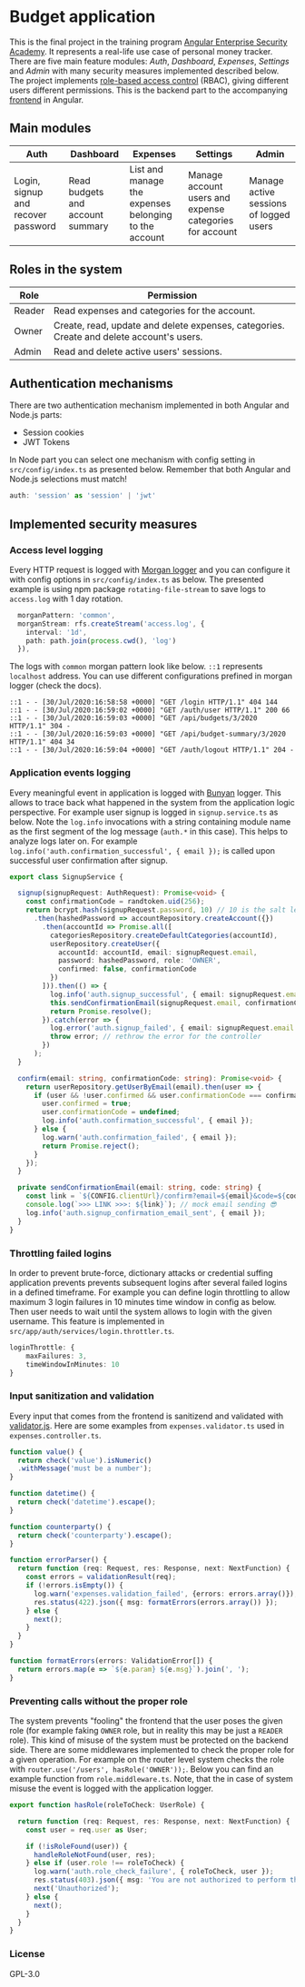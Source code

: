 # Budget application

This is the final project in the training program [Angular Enterprise Security Academy](https://angular-academy.com/security). It represents a real-life use case of personal money tracker. There are five main feature modules: *Auth*, *Dashboard*, *Expenses*, *Settings* and *Admin* with many security measures implemented described below. The project implements [role-based access control](https://en.wikipedia.org/wiki/Role-based_access_control) (RBAC), giving different users different permissions. This is the backend part to the accompanying [frontend](https://github.com/bartosz-io/budget-angular) in Angular.

## Main modules

| Auth | Dashboard | Expenses | Settings | Admin |
| ------ |  ------ | ------ | ----- | ----- |
| Login, signup and recover password | Read budgets and account summary | List and manage the expenses belonging to the account | Manage account users and expense categories for account | Manage active sessions of logged users |

## Roles in the system

| Role | Permission |
| ------ | ------ |
| Reader | Read expenses and categories for the account. |
| Owner | Create, read, update and delete expenses, categories. Create and delete account's users.  |
| Admin | Read and delete active users' sessions. |

## Authentication mechanisms

There are two authentication mechanism implemented in both Angular and Node.js parts:

- Session cookies
- JWT Tokens

In Node part you can select one mechanism with config setting in `src/config/index.ts` as presented below.
Remember that both Angular and Node.js selections must match!

```ts
auth: 'session' as 'session' | 'jwt'
```

## Implemented security measures

### Access level logging

Every HTTP request is logged with [Morgan logger](https://github.com/expressjs/morgan) and you can configure it with config options in `src/config/index.ts` as below. The presented example is using npm package `rotating-file-stream` to save logs to `access.log` with 1 day rotation.

```ts
  morganPattern: 'common',
  morganStream: rfs.createStream('access.log', {
    interval: '1d',
    path: path.join(process.cwd(), 'log')
  }),
```

The logs with `common` morgan pattern look like below. `::1` represents `localhost` address. You can use different configurations prefined in morgan logger (check the docs).

```log
::1 - - [30/Jul/2020:16:58:58 +0000] "GET /login HTTP/1.1" 404 144
::1 - - [30/Jul/2020:16:59:02 +0000] "GET /auth/user HTTP/1.1" 200 66
::1 - - [30/Jul/2020:16:59:03 +0000] "GET /api/budgets/3/2020 HTTP/1.1" 304 -
::1 - - [30/Jul/2020:16:59:03 +0000] "GET /api/budget-summary/3/2020 HTTP/1.1" 404 34
::1 - - [30/Jul/2020:16:59:04 +0000] "GET /auth/logout HTTP/1.1" 204 -
```

### Application events logging

Every meaningful event in application is logged with [Bunyan](https://github.com/trentm/node-bunyan) logger. This allows to trace back what happened in the system from the application logic perspective. For example user signup is logged in `signup.service.ts` as below. Note the `log.info` invocations with a string containing module name as the first segment of the log message (`auth.*` in this case). This helps to analyze logs later on. For example `log.info('auth.confirmation_successful', { email });` is called upon successful user confirmation after signup.

```ts
export class SignupService {

  signup(signupRequest: AuthRequest): Promise<void> {
    const confirmationCode = randtoken.uid(256);
    return bcrypt.hash(signupRequest.password, 10) // 10 is the salt length (implicit salt generation)
      .then(hashedPassword => accountRepository.createAccount({})
        .then(accountId => Promise.all([
          categoriesRepository.createDefaultCategories(accountId),
          userRepository.createUser({
            accountId: accountId, email: signupRequest.email,
            password: hashedPassword, role: 'OWNER',
            confirmed: false, confirmationCode
          })
        ])).then(() => {
          log.info('auth.signup_successful', { email: signupRequest.email });
          this.sendConfirmationEmail(signupRequest.email, confirmationCode);
          return Promise.resolve();
        }).catch(error => {
          log.error('auth.signup_failed', { email: signupRequest.email });
          throw error; // rethrow the error for the controller
        })
      );
  }

  confirm(email: string, confirmationCode: string): Promise<void> {
    return userRepository.getUserByEmail(email).then(user => {
      if (user && !user.confirmed && user.confirmationCode === confirmationCode) {
        user.confirmed = true;
        user.confirmationCode = undefined;
        log.info('auth.confirmation_successful', { email });
      } else {
        log.warn('auth.confirmation_failed', { email });
        return Promise.reject();
      }
    });
  }

  private sendConfirmationEmail(email: string, code: string) {
    const link = `${CONFIG.clientUrl}/confirm?email=${email}&code=${code}`;
    console.log(`>>> LINK >>>: ${link}`); // mock email sending 😎
    log.info('auth.signup_confirmation_email_sent', { email });
  }
}
```

### Throttling failed logins

In order to prevent brute-force, dictionary attacks or credential suffing application prevents prevents subsequent logins after several failed logins in a defined timeframe. For example you can define login throttling to allow maximum 3 login failures in 10 minutes time window in config as below. Then user needs to wait until the system allows to login with the given username. This feature is implemented in `src/app/auth/services/login.throttler.ts`.

```ts
loginThrottle: {
    maxFailures: 3,
    timeWindowInMinutes: 10
}
```

### Input sanitization and validation

Every input that comes from the frontend is sanitizend and validated with [validator.js](https://github.com/validatorjs/validator.js). Here are some examples from `expenses.validator.ts` used in    `expenses.controller.ts`.

```ts
function value() {
  return check('value').isNumeric()
  .withMessage('must be a number');
}

function datetime() {
  return check('datetime').escape();
}

function counterparty() {
  return check('counterparty').escape();
}

function errorParser() {
  return function (req: Request, res: Response, next: NextFunction) {
    const errors = validationResult(req);
    if (!errors.isEmpty()) {
      log.warn('expenses.validation_failed', {errors: errors.array()});
      res.status(422).json({ msg: formatErrors(errors.array()) });
    } else {
      next();
    }
  }
}

function formatErrors(errors: ValidationError[]) {
  return errors.map(e => `${e.param} ${e.msg}`).join(', ');
}
```

### Preventing calls without the proper role

The system prevents "fooling" the frontend that the user poses the given role (for example faking `OWNER` role, but in reality this may be just a `READER` role). This kind of misuse of the system must be protected on the backend side. There are some middlewares implemented to check the proper role for a given operation. For example on the router level system checks the role with `router.use('/users', hasRole('OWNER'));`. Below you can find an example function from `role.middleware.ts`. Note, that the in case of system misuse the event is logged with the application logger.

```ts
export function hasRole(roleToCheck: UserRole) {

  return function (req: Request, res: Response, next: NextFunction) {
    const user = req.user as User;

    if (!isRoleFound(user)) {
      handleRoleNotFound(user, res);
    } else if (user.role !== roleToCheck) {
      log.warn('auth.role_check_failure', { roleToCheck, user });
      res.status(403).json({ msg: 'You are not authorized to perform this operation' });
      next('Unauthorized');
    } else {
      next();
    }
  }
}

```

### License

GPL-3.0

